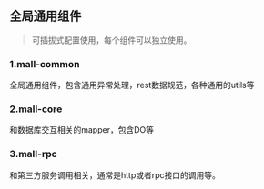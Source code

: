 ## 全局通用组件
> 可插拔式配置使用，每个组件可以独立使用。

### 1.mall-common
全局通用组件，包含通用异常处理，rest数据规范，各种通用的utils等

### 2.mall-core
和数据库交互相关的mapper，包含DO等

### 3.mall-rpc
和第三方服务调用相关，通常是http或者rpc接口的调用等。
